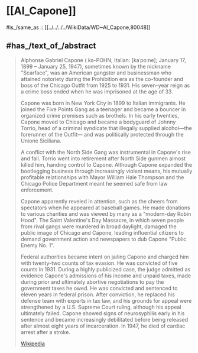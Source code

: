 ﻿---
aliases:
- "Alphonse Gabriel Capone"
- "Alphonse Capone"
- "Al Capone"
BHCL_UUID: f7c95406-b6ba-4ce5-bcee-75a9a21139f8
birth_name: "Alphonse Gabriel Capone"
cause_of_death: '[[_Standards/WikiData/WD~cardiac_arrest,202837]]'
child:
- '[[_Standards/WikiData/WD~Albert_Francis_Sonny_Capone,4710230]]'
Commons_category: "Al Capone"
Commons_gallery: "Al Capone"
convicted_of: '[[_Standards/WikiData/WD~tax_evasion,6502151]]'
country_of_citizenship: '[[_Standards/WikiData/WD~United_States,30]]'
date_of_birth: "1899-01-17T00:00:00Z"
date_of_death: "1947-01-25T00:00:00Z"
described_by_source:
- '[[_Standards/WikiData/WD~Obálky_knih,67311526]]'
different_from: '[[_Standards/WikiData/WD~Capone,411755]]'
family_name: '[[_Standards/WikiData/WD~Capone,25114553]]'
father: '[[_Standards/WikiData/WD~Gabriele_Capone,117354247]]'
given_name:
- '[[_Standards/WikiData/WD~Gabriel,4925914]]'
- '[[_Standards/WikiData/WD~Q14898421,14898421]]'
- '[[_Standards/WikiData/WD~Al,18916867]]'
has_id_wikidata: Q80048
height: 1.79
image: "http://commons.wikimedia.org/wiki/Special:FilePath/Al%20Capone%20in%201930.jpg"
image_of_grave: "http://commons.wikimedia.org/wiki/Special:FilePath/Al%20Capone%27s%20grave.jpg"
instance_of:
- '[[_Standards/WikiData/WD~human,5]]'
ISNI: 0000000063199599
languages_spoken_written_or_signed:
- '[[_Standards/WikiData/WD~Italian,652]]'
- '[[_Standards/WikiData/WD~American_English,7976]]'
Libris_URI: pm1360x72p69kg0
manner_of_death: '[[_Standards/WikiData/WD~natural_causes,3739104]]'
medical_condition:
- '[[_Standards/WikiData/WD~gonorrhea,101896]]'
- '[[_Standards/WikiData/WD~neurosyphilis,7888578]]'
- '[[_Standards/WikiData/WD~syphilis,41083]]'
name_in_native_language: "Al Capone"
nickname:
- Snorky
- Scarface
- "Al Brown"
- "Albert Costa"
occupation:
- '[[_Standards/WikiData/WD~gangster,46961]]'
P8189: 987007279720105171
place_of_birth: '[[_Standards/WikiData/WD~Brooklyn,18419]]'
place_of_burial: '[[_Standards/WikiData/WD~Mount_Carmel_Cemetery,1519241]]'
place_of_death: '[[_Standards/WikiData/WD~Palm_Island,7128046]]'
place_of_detention:
- '[[_Standards/WikiData/WD~Alcatraz_Federal_Penitentiary,1142661]]'
- '[[_Standards/WikiData/WD~United_States_Penitentiary,_Atlanta,2495408]]'
- '[[_Standards/WikiData/WD~Federal_Correctional_Institution,_Terminal_Island,5440156]]'
present_in_work: '[[_Standards/WikiData/WD~The_Godfather,3225260]]'
religion_or_worldview:
- '[[_Standards/WikiData/WD~Catholicism,1841]]'
residence:
- '[[_Standards/WikiData/WD~Eastern_State_Penitentiary,489417]]'
sex_or_gender: '[[_Standards/WikiData/WD~male,6581097]]'
sibling:
- '[[_Standards/WikiData/WD~Vincenzo_Capone,428446]]'
- '[[_Standards/WikiData/WD~Ralph_Capone,3082615]]'
- '[[_Standards/WikiData/WD~Frank_Capone,3508796]]'
signature: "http://commons.wikimedia.org/wiki/Special:FilePath/Al%20Capone%20Signature.svg"
spouse: '[[_Standards/WikiData/WD~Mae_Capone,3072659]]'
U_S_National_Archives_Identifier: 10580795
---

# [[Al_Capone]] 

#is_/same_as :: [[../../../../WikiData/WD~Al_Capone,80048]] 

## #has_/text_of_/abstract 

> Alphonse Gabriel Capone ( kə-POHN; Italian: [kaˈpoːne]; January 17, 1899 – January 25, 1947), sometimes known by the nickname "Scarface", was an American gangster and businessman who attained notoriety during the Prohibition era as the co-founder and boss of the Chicago Outfit from 1925 to 1931. His seven-year reign as a crime boss ended when he was imprisoned at the age of 33.
>
> Capone was born in New York City in 1899 to Italian immigrants. 
> He joined the Five Points Gang as a teenager 
> and became a bouncer in organized crime premises such as brothels. 
> In his early twenties, Capone moved to Chicago and became a bodyguard of Johnny Torrio, 
> head of a criminal syndicate that illegally supplied alcohol—the forerunner of the Outfit—
> and was politically protected through the Unione Siciliana.
>
> A conflict with the North Side Gang was instrumental in Capone's rise and fall. 
> Torrio went into retirement after North Side gunmen almost killed him, handing control to Capone. 
> Although Capone expanded the bootlegging business through increasingly violent means, 
> his mutually profitable relationships with Mayor William Hale Thompson 
> and the Chicago Police Department meant he seemed safe from law enforcement.
>
> Capone apparently reveled in attention, such as the cheers from spectators when he appeared at baseball games. He made donations to various charities and was viewed by many as a "modern-day Robin Hood". The Saint Valentine's Day Massacre, in which seven people from rival gangs were murdered in broad daylight, damaged the public image of Chicago and Capone, leading influential citizens to demand government action and newspapers to dub Capone "Public Enemy No. 1".
>
> Federal authorities became intent on jailing Capone and charged him with twenty-two counts of tax evasion. He was convicted of five counts in 1931. During a highly publicized case, the judge admitted as evidence Capone's admissions of his income and unpaid taxes, made during prior and ultimately abortive negotiations to pay the government taxes he owed. He was convicted and sentenced to eleven years in federal prison. After conviction, he replaced his defense team with experts in tax law, and his grounds for appeal were strengthened by a U.S. Supreme Court ruling, although his appeal ultimately failed. Capone showed signs of neurosyphilis early in his sentence and became increasingly debilitated before being released after almost eight years of incarceration. In 1947, he died of cardiac arrest after a stroke.
>
> [Wikipedia](https://en.wikipedia.org/wiki/Al%20Capone) 

